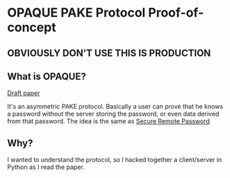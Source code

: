 # OPAQUE PAKE Protocol Proof-of-concept

## OBVIOUSLY DON'T USE THIS IS PRODUCTION

## What is OPAQUE?
[Draft paper](https://tools.ietf.org/html/draft-krawczyk-cfrg-opaque-00)

It's an asymmetric PAKE protocol. Basically a user can prove that he knows a password without the server storing the password, or even data derived from that password. The idea is the same as [Secure Remote Password](https://en.wikipedia.org/wiki/Secure_Remote_Password_protocol)


## Why?
I wanted to understand the protocol, so I hacked together a client/server in Python as I read the paper.